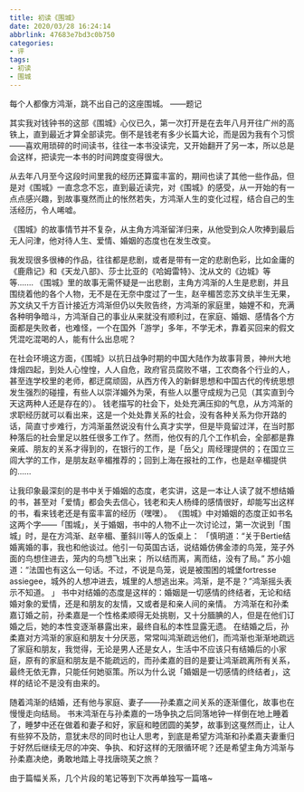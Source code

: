 ```yaml
---
title: 初读《围城》
date: 2020/03/28 16:24:14
abbrlink: 47683e7bd3c0b750
categories:
- 评
tags:
- 初读
- 围城
---
```

每个人都像方鸿渐，跳不出自己的这座围城。
——题记


其实我对钱钟书的这部《围城》心仪已久，第一次打开是在去年八月开往广州的高铁上，直到最近才算全部读完。倒不是钱老有多少长篇大论，而是因为我有个习惯——喜欢用琐碎的时间读书，往往一本书没读完，又开始翻开了另一本，所以总是会这样，把读完一本书的时间跨度变得很大。

从去年八月至今这段时间里我的经历还算蛮丰富的，期间也读了其他一些作品，但是对《围城》一直念念不忘，直到最近读完，对《围城》的感受，从一开始的有一点点感兴趣，到故事戛然而止的怅然若失，方鸿渐人生的变化过程，结合自己的生活经历，令人唏嘘。

《围城》的故事情节并不复杂，从主角方鸿渐留洋归来，从他受到众人吹捧到最后无人问津，他对待人生、爱情、婚姻的态度也在发生改变。

我发现很多很棒的作品，往往都是悲剧，或者是带有一定的悲剧色彩，比如金庸的《鹿鼎记》和《天龙八部》、莎士比亚的《哈姆雷特》、沈从文的《边城》等等.......
《围城》里的故事无需怀疑是一出悲剧，主角方鸿渐的人生是悲剧，并且围绕着他的各个人物，无不是在无奈中度过了一生，赵辛楣苦恋苏文纨半生无果，苏文纨又千方百计接近方鸿渐但仍以失败告终，方鸿渐的家庭里，妯娌不和，充满各种明争暗斗，方鸿渐自己的事业从来就没有顺利过，在家庭、婚姻、感情各个方面都是失败者，也难怪，一个在国外「游学」多年，不学无术，靠着买回来的假文凭混吃混喝的人，能有什么出息呢？

在社会环境这方面，《围城》以抗日战争时期的中国大陆作为故事背景，神州大地烽烟四起，到处人心惶惶，人人自危，政府官员腐败不堪，工农商各个行业的人，甚至连学校里的老师，都迂腐顽固，从西方传入的新鲜思想和中国古代的传统思想发生强烈的碰撞，有些人以崇洋媚外为荣，有些人以墨守成规为己见（其实直到今天这两种人还是存在的）。
钱老描写的社会下，处处充满压抑的气息，从方鸿渐的求职经历就可以看出来，这是一个处处靠关系的社会，没有各种关系为你开路的话，简直寸步难行，方鸿渐虽然说没有什么真才实学，但是毕竟留过洋，在当时那种落后的社会里足以胜任很多工作了。然而，他仅有的几个工作机会，全部都是靠亲戚、朋友的关系才得到的，在银行的工作，是「岳父」周经理提供的；在国立三闾大学的工作，是朋友赵辛楣推荐的；回到上海在报社的工作，也是赵辛楣提供的......

让我印象最深刻的是书中关于婚姻的态度，老实讲，这是一本让人读了就不想结婚的书，甚至对「爱情」都会失去信心，钱老和夫人杨绛的感情很好，却能写出这样的书，看来钱老还是有蛮丰富的经历（嘿嘿）。
《围城》中对婚姻的态度正如书名这两个字——「围城」，关于婚姻，书中的人物不止一次讨论过，第一次说到「围城」时，是在方鸿渐、赵辛楣、董斜川等人的饭桌上：
「慎明道：“关于Bertie结婚离婚的事，我也和他谈过。他引一句英国古话，说结婚仿佛金漆的鸟笼，笼子外面的鸟想住进去，笼内的鸟想飞出来； 所以结而离，离而结，没有了局。” 
苏小姐道：“法国也有这么一句话。不过，不说是鸟笼，说是被围困的城堡fortresse assiegee，城外的人想冲进去，城里的人想逃出来。鸿渐，是不是？”鸿渐摇头表示不知道。 」
书中对结婚的态度是这样的：婚姻是一切感情的终结者，无论和结婚对象的爱情，还是和朋友的友情，又或者是和亲人间的亲情。
方鸿渐在和孙柔嘉订婚之前，孙柔嘉是一个性格柔顺得无处挑剔，又十分腼腆的人，但是在他们订婚之后，她的本性变逐渐暴露出来，最终自私的本性显露无遗。
在结婚之后，孙柔嘉对方鸿渐的家庭和朋友十分厌恶，常常叫鸿渐疏远他们，而鸿渐也渐渐地疏远了家庭和朋友，我觉得，无论是男人还是女人，生活中不应该只有结婚后的小家庭，原有的家庭和朋友是不能疏远的，而孙柔嘉的目的是要让鸿渐疏离所有关系，最终无依无靠，只能任何她驱策。所以为什么说「婚姻是一切感情的终结者」，这样的结论不是没有由来的。

随着鸿渐的结婚，还有他与家庭、妻子——孙柔嘉之间关系的逐渐僵化，故事也在慢慢走向结局。
书末鸿渐在与孙柔嘉的一场争执之后同落地钟一样倒在地上睡着了，睡梦中还在做着和妻子和好，家庭和睦团圆的美梦，故事到这戛然而止，让人有些猝不及防，意犹未尽的同时也让人思考，到底是希望方鸿渐和孙柔嘉夫妻重归于好然后继续无尽的冲突、争执、和好这样的无限循环呢？还是希望主角方鸿渐与孙柔嘉决绝，勇敢地踏上寻找唐晓芙之旅？

由于篇幅关系，几个片段的笔记等到下次再单独写一篇咯~
